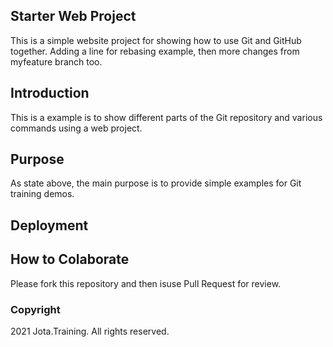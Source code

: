 ## Starter Web Project

This is a simple website project for showing how to use Git and GitHub together. Adding a line for rebasing example, then
more changes from myfeature branch too.

## Introduction

This is a example is to show different parts of the Git repository and various commands using a web project.

## Purpose

As state above, the main purpose is to provide simple examples for Git training demos.

## Deployment

## How to Colaborate

Please fork this repository and then isuse Pull Request for review.

### Copyright

2021 Jota.Training. All rights reserved.